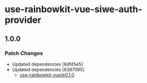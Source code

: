 # use-rainbowkit-vue-siwe-auth-provider

## 1.0.0

### Patch Changes

- Updated dependencies [8df45e5]
- Updated dependencies [6387095]
  - use-rainbowkit-vue@0.1.0
